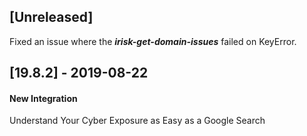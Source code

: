 ## [Unreleased]
Fixed an issue where the ***irisk-get-domain-issues*** failed on KeyError.

## [19.8.2] - 2019-08-22
#### New Integration
Understand Your Cyber Exposure as Easy as a Google Search
